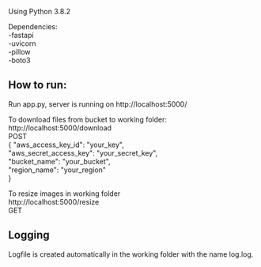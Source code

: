 Using Python 3.8.2

Dependencies: <br />
  -fastapi <br />
  -uvicorn <br />
  -pillow <br />
  -boto3 <br />

## How to run:
  Run app.py, server is running on http://localhost:5000/

  To download files from bucket to working folder: <br />
  http://localhost:5000/download <br />
  POST<br />
    {
      "aws_access_key_id": "your_key", <br />
      "aws_secret_access_key": "your_secret_key", <br />
      "bucket_name": "your_bucket", <br />
      "region_name": "your_region" <br />
    }
    
   To resize images in working folder <br />
   http://localhost:5000/resize <br />
   GET
    
   ## Logging 
   Logfile is created automatically in the working folder with the name log.log.

